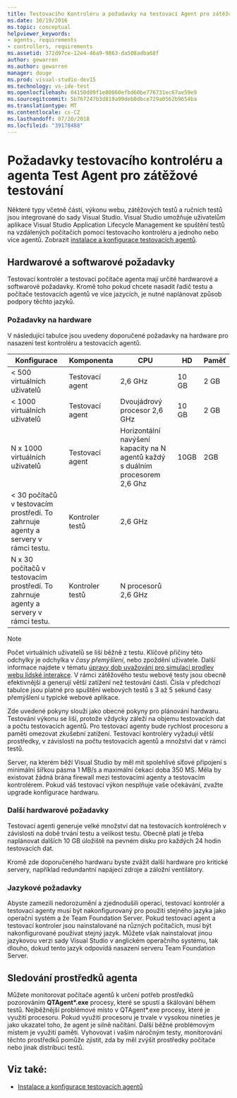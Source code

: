```yaml
---
title: Testovacího Kontroléru a požadavky na testovací Agent pro zátěžové testování v sadě Visual Studio
ms.date: 10/19/2016
ms.topic: conceptual
helpviewer_keywords:
- agents, requirements
- controllers, requirements
ms.assetid: 372d97ce-12e4-46a9-9863-da508adba68f
author: gewarren
ms.author: gewarren
manager: douge
ms.prod: visual-studio-dev15
ms.technology: vs-ide-test
ms.openlocfilehash: 04150d09f1e80060efbd60be776731ec67ae59e9
ms.sourcegitcommit: 5b767247b3d819a99deb0dbce729a0562b9654ba
ms.translationtype: MT
ms.contentlocale: cs-CZ
ms.lasthandoff: 07/20/2018
ms.locfileid: "39178488"
---
```

# <a name="test-controller-and-test-agent-requirements-for-load-testing"></a>Požadavky testovacího kontroléru a agenta Test Agent pro zátěžové testování

Některé typy včetně částí, výkonu webu, zátěžových testů a ručních testů jsou integrované do sady Visual Studio. Visual Studio umožňuje uživatelům aplikace Visual Studio Application Lifecycle Management ke spuštění testů na vzdálených počítačích pomocí testovacího kontroléru a jednoho nebo více agentů. Zobrazit [instalace a konfigurace testovacích agentů](../test/lab-management/install-configure-test-agents.md).

## <a name="hardware-and-software-requirements"></a>Hardwarové a softwarové požadavky

Testovací kontrolér a testovací počítače agenta mají určité hardwarové a softwarové požadavky. Kromě toho pokud chcete nasadit řadič testu a počítače testovacích agentů ve více jazycích, je nutné naplánovat způsob podpory těchto jazyků.

### <a name="hardware-requirements"></a>Požadavky na hardware

V následující tabulce jsou uvedeny doporučené požadavky na hardware pro nasazení test kontroléru a testovacích agentů.

|**Konfigurace**|**Komponenta**|**CPU**|**HD**|**Paměť**|
|-----------------------|-------------------|-------------|------------|----------------|
|< 500 virtuálních uživatelů|Testovací agent|2,6 GHz|10 GB|2 GB|
|< 1000 virtuálních uživatelů|Testovací agent|Dvoujádrový procesor 2,6 GHz|10 GB|2 GB|
|N x 1000 virtuálních uživatelů|Testovací agent|Horizontální navýšení kapacity na N agentů každý s duálním procesorem 2,6 Ghz|10GB|2GB|
|\< 30 počítačů v testovacím prostředí. To zahrnuje agenty a servery v rámci testu.|Kontroler testů|2,6 GHz|||
|N x 30 počítačů v testovacím prostředí. To zahrnuje agenty a servery v rámci testu.|Kontroler testů|N procesorů 2,6 GHz|||

> [!NOTE]
> Počet virtuálních uživatelů se liší běžně z testu. Klíčové příčiny této odchylky je odchylka v *časy přemýšlení*, nebo zpoždění uživatele. Další informace najdete v tématu [úpravy dob uvažování pro simulaci prodlev webu lidské interakce](../test/edit-think-times-in-load-test-scenarios.md). V rámci zátěžového testu webové testy jsou obecně efektivnější a generují větší zatížení než testování částí. Čísla v předchozí tabulce jsou platné pro spuštění webových testů s 3 až 5 sekund časy přemýšlení u typické webové aplikace.

Zde uvedené pokyny slouží jako obecné pokyny pro plánování hardwaru. Testování výkonu se liší, protože vždycky záleží na objemu testovacích dat a počtu testovacích agentů. Pro testovací agenty bude rychlost procesoru a paměti omezovat zkušební zatížení. Testovací kontroléry vyžadují větší prostředky, v závislosti na počtu testovacích agentů a množství dat v rámci testů.

Server, na kterém běží Visual Studio by měl mít spolehlivé síťové připojení s minimální šířkou pásma 1 MB/s a maximální čekací doba 350 MS. Měla by existovat žádná brána firewall mezi testovacími agenty a testovacím kontrolérem. Pokud váš testovací výkon nesplňuje vaše očekávání, zvažte upgrade konfigurace hardwaru.

### <a name="additional-hardware-considerations"></a>Další hardwarové požadavky

Testovací agenti generuje velké množství dat na testovacích kontrolérech v závislosti na době trvání testu a velikost testu. Obecně platí je třeba naplánovat dalších 10 GB úložiště na pevném disku pro každých 24 hodin testovacích dat.

Kromě zde doporučeného hardwaru byste zvážit další hardware pro kritické servery, například redundantní napájecí zdroje a záložní ventilátory.

### <a name="language-requirements"></a>Jazykové požadavky

Abyste zamezili nedorozumění a zjednodušili operaci, testovací kontrolér a testovací agenty musí být nakonfigurovaný pro použití stejného jazyka jako operační systém a že Team Foundation Server. Pokud testovací agent a testovací kontroler jsou nainstalované na různých počítačích, musí být nakonfigurované používat stejný jazyk. Můžete však nainstalovat jinou jazykovou verzi sady Visual Studio v anglickém operačního systému, tak dlouho, dokud tento jazyk odpovídá nasazení serveru Team Foundation Server.

## <a name="monitor-agent-resources"></a>Sledování prostředků agenta

Můžete monitorovat počítače agentů k určení potřeb prostředků pozorováním **QTAgent\*.exe** procesy, které se spustí a škálování během testů. Nejběžnější problémové místo v QTAgent*.exe procesy, které je využití procesoru. Pokud využití procesoru je trvale v vysokou nineties je jako ukazatel toho, že agent je silně načítání. Další běžné problémovým místem je využití paměti. Vyhovovat i vašim náročným testy, monitorování těchto prostředků pomůže zjistit, zda by měl zvýšit prostředky počítače nebo jinak distribuci testů.

## <a name="see-also"></a>Viz také:

- [Instalace a konfigurace testovacích agentů](../test/lab-management/install-configure-test-agents.md)